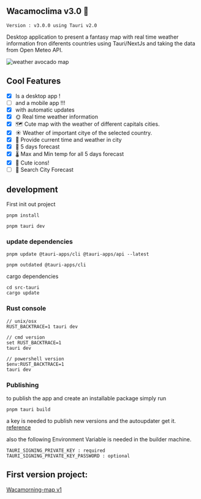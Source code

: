 ## Wacamoclima v3.0 🥑

```Version : v3.0.0 using Tauri v2.0```

Desktop application to present a fantasy map with real time weather information fron diferents countries using Tauri/NextJs and taking the data from Open Meteo API.

![weather avocado map](./docs/mappreview.png)

## Cool Features

- [x] Is a desktop app !
- [ ] and a mobile app !!!
- [x] with automatic updates
- [x] 🌞 Real time weather information
- [x] 🗺️ Cute map with the weather of different capitals cities.
- [x] ☀️ Weather of important citye of the selected country.
- [x] 📅 Provide current time and weather in city
- [x] 🔮 5 days forecast
- [x] 🌡 Max and Min temp for all 5 days forecast
- [x] 🌈 Cute icons!
- [ ] 🔎 Search City Forecast

## development

First init out project

```
pnpm install

pnpm tauri dev
```

### update dependencies

```
pnpm update @tauri-apps/cli @tauri-apps/api --latest

pnpm outdated @tauri-apps/cli
```

cargo dependencies

```
cd src-tauri
cargo update
```

### Rust console

```
// unix/osx
RUST_BACKTRACE=1 tauri dev

// cmd version
set RUST_BACKTRACE=1
tauri dev

// powershell version
$env:RUST_BACKTRACE=1
tauri dev
```

### Publishing
to publish the app and create an installable package simply run

```
pnpm tauri build
```

a key is needed to publish new versions and the autoupdater get it.
[reference](https://tauri.app/v1/guides/distribution/updater/)

also the following Environment  Variable is needed in the builder machine.

```
TAURI_SIGNING_PRIVATE_KEY : required
TAURI_SIGNING_PRIVATE_KEY_PASSWORD : optional
```

## First version project: 
[Wacamorning-map v1](https://github.com/msierraltav/waca-morning/tree/vue-first-version/wacamoclima-ui)
